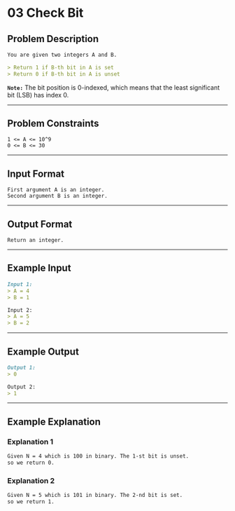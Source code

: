 # 03 Check Bit

## Problem Description

```markdown
You are given two integers A and B.

> Return 1 if B-th bit in A is set
> Return 0 if B-th bit in A is unset
```

**`Note:`** The bit position is 0-indexed, which means that the least significant bit (LSB) has index 0.

---
## Problem Constraints

```
1 <= A <= 10^9
0 <= B <= 30
```

---
## Input Format

```
First argument A is an integer.
Second argument B is an integer.
```

---
## Output Format

```
Return an integer.
```

---
## Example Input

```markdown
Input 1: 
> A = 4
> B = 1

Input 2: 
> A = 5
> B = 2
```

---
## Example Output

```markdown
Output 1:
> 0

Output 2:
> 1
```

---
## Example Explanation

### Explanation 1

```markdown
Given N = 4 which is 100 in binary. The 1-st bit is unset.
so we return 0.
```

### Explanation 2

```markdown
Given N = 5 which is 101 in binary. The 2-nd bit is set.
so we return 1.
```